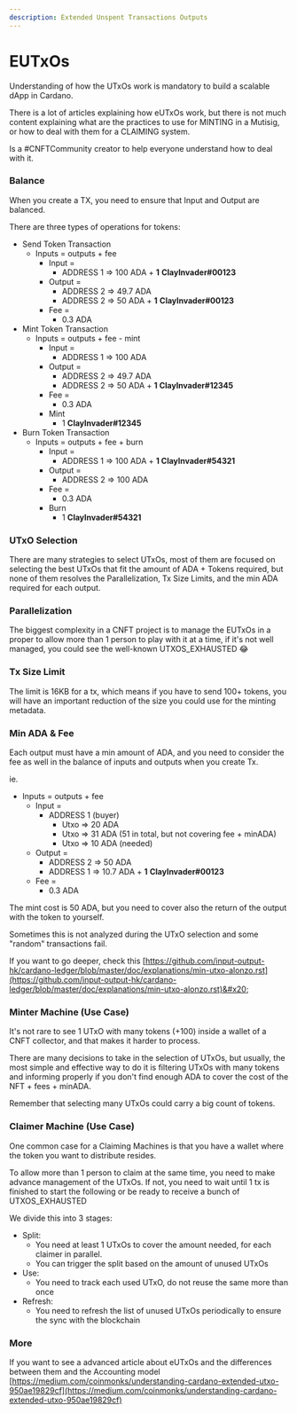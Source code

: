 ```yaml
---
description: Extended Unspent Transactions Outputs
---
```


# EUTxOs

Understanding of how the UTxOs work is mandatory to build a scalable dApp in Cardano.

There is a lot of articles explaining how eUTxOs work, but there is not much content explaining what are the practices to use for MINTING in a Mutisig, or how to deal with them for a CLAIMING system.

Is a #CNFTCommunity creator to help everyone understand how to deal with it.

### **Balance**

When you create a TX, you need to ensure that Input and Output are balanced.

There are three types of operations for tokens:&#x20;

* Send Token Transaction&#x20;
  * Inputs  = outputs + fee
    * Input =&#x20;
      * ADDRESS 1 => 100 ADA + **1** **ClayInvader#00123**
    * Output =
      * ADDRESS 2 => 49.7 ADA
      * ADDRESS 2 => 50 ADA + **1** **ClayInvader#00123**
    * Fee =
      * 0.3 ADA
* Mint Token Transaction
  * Inputs = outputs + fee - mint
    * Input =&#x20;
      * ADDRESS 1 => 100 ADA
    * Output =
      * ADDRESS 2 => 49.7 ADA
      * ADDRESS 2 => 50 ADA + **1 ClayInvader#12345**
    * Fee =
      * 0.3 ADA
    * Mint
      * 1 **ClayInvader#12345**
* Burn Token Transaction
  * Inputs = outputs + fee + burn
    * Input =&#x20;
      * ADDRESS 1 => 100 ADA + **1 ClayInvader#54321**
    * Output =
      * ADDRESS 2 => 100 ADA&#x20;
    * Fee =
      * 0.3 ADA
    * Burn
      * 1 **ClayInvader#54321**

### UTxO Selection

There are many strategies to select UTxOs, most of them are focused on selecting the best UTxOs that fit the amount of ADA + Tokens required, but none of them resolves the Parallelization, Tx Size Limits, and the min ADA required for each output.

### Parallelization

The biggest complexity in a CNFT project is to manage the EUTxOs in a proper to allow more than 1 person to play with it at a time, if it's not well managed, you could see the well-known UTXOS\_EXHAUSTED 😂

### Tx Size Limit

The limit is 16KB for a tx, which means if you have to send 100+ tokens, you will have an important reduction of the size you could use for the minting metadata.

### Min ADA & Fee

Each output must have a min amount of ADA, and you need to consider the fee as well in the balance of inputs and outputs when you create Tx.

ie.&#x20;

* Inputs  = outputs + fee
  * Input =&#x20;
    * ADDRESS 1 (buyer)
      * Utxo =>  20 ADA&#x20;
      * Utxo =>  31 ADA (51 in total, but not covering fee + minADA)
      * Utxo =>  10 ADA (needed)
  * Output =
    * ADDRESS 2 => 50 ADA
    * ADDRESS 1 => 10.7 ADA + **1** **ClayInvader#00123**
  * Fee =
    * 0.3 ADA

The mint cost is 50 ADA, but you need to cover also the return of the output with the token to yourself.

Sometimes this is not analyzed during the UTxO selection and some "random" transactions fail.&#x20;

If you want to go deeper, check this [https://github.com/input-output-hk/cardano-ledger/blob/master/doc/explanations/min-utxo-alonzo.rst](https://github.com/input-output-hk/cardano-ledger/blob/master/doc/explanations/min-utxo-alonzo.rst)&#x20;

### Minter Machine (Use Case)

It's not rare to see 1 UTxO with many tokens (+100) inside a wallet of a CNFT collector, and that makes it harder to process.

There are many decisions to take in the selection of UTxOs, but usually, the most simple and effective way to do it is filtering UTxOs with many tokens and informing properly if you don't find enough ADA to cover the cost of the NFT + fees + minADA.

Remember that selecting many UTxOs could carry a big count of tokens.

### Claimer Machine (Use Case)

One common case for a Claiming Machines is that you have a wallet where the token you want to distribute resides.&#x20;

To allow more than 1 person to claim at the same time, you need to make advance management of the UTxOs. If not, you need to wait until 1 tx is finished to start the following or be ready to receive a bunch of UTXOS\_EXHAUSTED

We divide this into 3 stages:

* Split:&#x20;
  * You need at least 1 UTxOs to cover the amount needed, for each claimer in parallel.
  * You can trigger the split based on the amount of unused UTxOs
* Use:
  * You need to track each used UTxO, do not reuse the same more than once
* Refresh:
  * You need to refresh the list of unused UTxOs periodically to ensure the sync with the blockchain

### More

If you want to see a advanced article about eUTxOs and the differences between them and the Accounting model [https://medium.com/coinmonks/understanding-cardano-extended-utxo-950ae19829cf](https://medium.com/coinmonks/understanding-cardano-extended-utxo-950ae19829cf)



